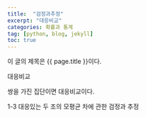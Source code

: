 ```yaml
---
title:  "검정과추정"
excerpt: "대응비교"
categories: 확률과 통계
tag: [python, blog, jekyll]
toc: true
---
```


이 글의 제목은 {{ page.title }}이다.

대응비교

쌍을 가진 집단이면 대응비교이다.

1-3 대응있는 두 조의 모평균 차에 관한 검정과 추정
